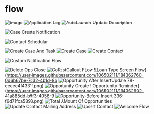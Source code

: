 # flow


![image](https://user-images.githubusercontent.com/106502111/184362310-1298f557-42b0-4b44-b37d-21474854ac37.png)
![Application Log](https://user-images.githubusercontent.com/106502111/184362533-e02b00f2-b2c9-4d06-b394-bdcdf2402a58.png)
![AutoLaunch-Update Description](https://user-images.githubusercontent.com/106502111/184362629-f36c42f5-f3a6-49c2-b759-ce9b6592b902.png)

![Case Create Notification](https://user-images.githubusercontent.com/106502111/184362653-2267b893-0aed-4ca1-b628-e3f340ffc308.png)

![Contact Schedular](https://user-images.githubusercontent.com/106502111/184362662-69be9320-ab84-447f-8a90-05e6abd3e91c.png)

![Create Case And Task](https://user-images.githubusercontent.com/106502111/184362674-a0b996f1-782f-49ab-bc54-2788e829da2b.png)
![Create Case](https://user-images.githubusercontent.com/106502111/184362690-8efbf899-b834-4081-b44e-5c882d12cf59.png)
![Create Contact](https://user-images.githubusercontent.com/106502111/184362703-b918a8f2-28c4-4fe8-8deb-7c4f66368caf.png)

![Custom Notification Flow](https://user-images.githubusercontent.com/106502111/184362727-82a13033-64f7-4040-b51f-a9ec1113e2d5.png)

![Delete Opp Close](https://user-images.githubusercontent.com/106502111/184362740-ec0cdd24-bd16-4b48-9cb5-25066c59cd46.png)
![GoRestCallout FLow](https://user-images.githubusercontent.com/106502111/184362749-8a005c13-196c-4f4f-b022-e9306c92a7f1.png)
![Loan Type Screen Flow](https://user-images.githubusercontent.com/106502111/184362760-0d6b67be-7d32-4b1d-8b
![Opportunity After InsertUpdate](https://user-images.githubusercontent.com/106502111/184362779-deb12fba-c629-4699-83af-27661885bc96.png)
78-eecec4f4331f.png)
![Opportunity Create](https://user-images.githubusercontent.com/106502111/184362787-8a74539c-1ec0-43e2-b5b1-d1cc74ae21e2.png)
![Opportunity Reminder](https://user-images.githubusercontent.com/106502111/184362802-41a885dd-b9f3-4056-9
![Opportunity-Before Insert](https://user-images.githubusercontent.com/106502111/184362816-305f0e85-93ad-4837-a2d5-a69021beab32.png)
336-f6d71fca5898.png)
![Total AMount Of Opportunities](https://user-images.githubusercontent.com/106502111/184362828-25597319-077d-4338-8cd9-d1b340fcc936.png)
![Update Contact Mailing Address](https://user-images.githubusercontent.com/106502111/184362842-36685973-8e6d-4cf2-b5d2-ef46456d3bc5.png)
![Upsert Contact](https://user-images.githubusercontent.com/106502111/184362855-7645e32f-0a69-4b2f-9472-c80a02fbf16a.png)
![Welcome Flow](https://user-images.githubusercontent.com/106502111/184362862-a7e443a2-6d4c-4201-80d3-96ef4790372c.png)

